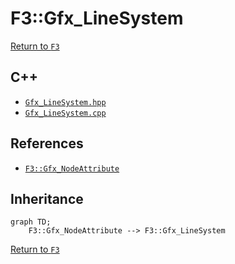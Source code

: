 # F3::Gfx_LineSystem

[Return to `F3`](/docs/F3.md)

## C++

- [`Gfx_LineSystem.hpp`](/c++/include/Gfx_LineSystem.hpp)
- [`Gfx_LineSystem.cpp`](/c++/source/Gfx_LineSystem.cpp)

## References

- [`F3::Gfx_NodeAttribute`](/docs/F3/Gfx_NodeAttribute.md)

## Inheritance

```mermaid
graph TD;
    F3::Gfx_NodeAttribute --> F3::Gfx_LineSystem
```

[Return to `F3`](/docs/F3.md)